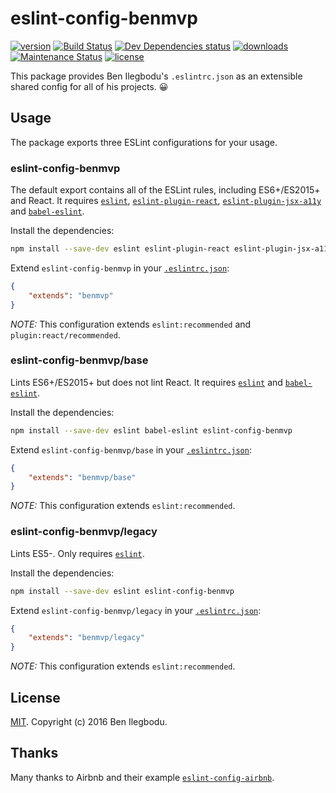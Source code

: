 # eslint-config-benmvp

[![version](https://img.shields.io/npm/v/eslint-config-benmvp.svg?style=flat-square)](http://npm.im/eslint-config-benmvp)
[![Build Status](https://travis-ci.org/benmvp/eslint-config-benmvp.svg?branch=master)](https://travis-ci.org/benmvp/eslint-config-benmvp)
[![Dev Dependencies status](https://img.shields.io/david/dev/benmvp/eslint-config-benmvp.svg?style=flat-square)](https://david-dm.org/benmvp/eslint-config-benmvp#info=devDependencies)
[![downloads](https://img.shields.io/npm/dt/eslint-config-benmvp.svg?style=flat-square)](http://npm-stat.com/charts.html?package=eslint-config-benmvp&from=2016-03-27)
[![Maintenance Status](https://img.shields.io/badge/status-maintained-brightgreen.svg)](https://github.com/benmvp/eslint-config-benmvp/pulse)
[![license](https://img.shields.io/npm/l/eslint-config-benmvp.svg?style=flat-square)](http://spdx.org/licenses/MIT)

This package provides Ben Ilegbodu's `.eslintrc.json` as an extensible shared config for all of his projects. 😀

## Usage

The package exports three ESLint configurations for your usage.

### eslint-config-benmvp

The default export contains all of the ESLint rules, including ES6+/ES2015+
and React. It requires [`eslint`](https://github.com/eslint/eslint), [`eslint-plugin-react`](https://github.com/yannickcr/eslint-plugin-react), [`eslint-plugin-jsx-a11y`](https://github.com/evcohen/eslint-plugin-jsx-a11y) and [`babel-eslint`](https://github.com/babel/babel-eslint).

Install the dependencies:

```sh
npm install --save-dev eslint eslint-plugin-react eslint-plugin-jsx-a11y babel-eslint eslint-config-benmvp
```

Extend `eslint-config-benmvp` in your [`.eslintrc.json`](http://eslint.org/docs/user-guide/configuring#extending-configuration-files):

```json
{
    "extends": "benmvp"
}
```


_NOTE:_ This configuration extends `eslint:recommended` and `plugin:react/recommended`.

### eslint-config-benmvp/base

Lints ES6+/ES2015+ but does not lint React. It requires [`eslint`](https://github.com/eslint/eslint) and [`babel-eslint`](https://github.com/babel/babel-eslint).

Install the dependencies:

```sh
npm install --save-dev eslint babel-eslint eslint-config-benmvp
```

Extend `eslint-config-benmvp/base` in your [`.eslintrc.json`](http://eslint.org/docs/user-guide/configuring#extending-configuration-files):

```json
{
    "extends": "benmvp/base"
}
```

_NOTE:_ This configuration extends `eslint:recommended`.

### eslint-config-benmvp/legacy

Lints ES5-. Only requires [`eslint`](https://github.com/eslint/eslint).

Install the dependencies:

```sh
npm install --save-dev eslint eslint-config-benmvp
```

Extend `eslint-config-benmvp/legacy` in your [`.eslintrc.json`](http://eslint.org/docs/user-guide/configuring#extending-configuration-files):

```json
{
    "extends": "benmvp/legacy"
}
```

_NOTE:_ This configuration extends `eslint:recommended`.

## License

[MIT](LICENSE). Copyright (c) 2016 Ben Ilegbodu.

## Thanks

Many thanks to Airbnb and their example [`eslint-config-airbnb`](https://github.com/airbnb/javascript/tree/master/packages/eslint-config-airbnb).
